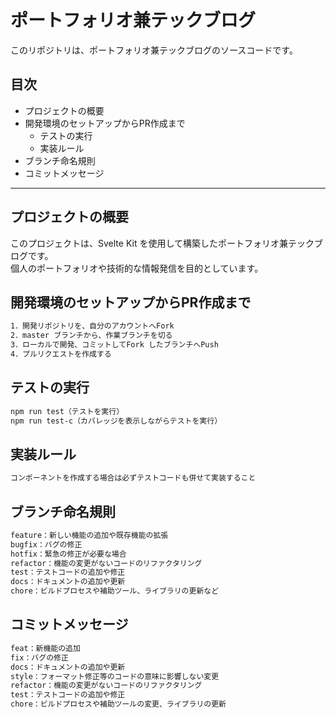 # ポートフォリオ兼テックブログ

このリポジトリは、ポートフォリオ兼テックブログのソースコードです。

## 目次

- プロジェクトの概要
- 開発環境のセットアップからPR作成まで
  - テストの実行
  - 実装ルール
- ブランチ命名規則
- コミットメッセージ
---

## プロジェクトの概要

このプロジェクトは、Svelte Kit を使用して構築したポートフォリオ兼テックブログです。<br>
個人のポートフォリオや技術的な情報発信を目的としています。

## 開発環境のセットアップからPR作成まで
```bash
1．開発リポジトリを、自分のアカウントへFork
2．master ブランチから、作業ブランチを切る
3．ローカルで開発、コミットしてFork したブランチへPush
4．プルリクエストを作成する
```

## テストの実行
```bash
npm run test（テストを実行）
npm run test-c（カバレッジを表示しながらテストを実行）
```

## 実装ルール
```bash
コンポーネントを作成する場合は必ずテストコードも併せて実装すること
```

## ブランチ命名規則
```bash
feature：新しい機能の追加や既存機能の拡張
bugfix：バグの修正
hotfix：緊急の修正が必要な場合
refactor：機能の変更がないコードのリファクタリング
test：テストコードの追加や修正
docs：ドキュメントの追加や更新
chore：ビルドプロセスや補助ツール、ライブラリの更新など
```

## コミットメッセージ
```bash
feat：新機能の追加
fix：バグの修正
docs：ドキュメントの追加や更新
style：フォーマット修正等のコードの意味に影響しない変更
refactor：機能の変更がないコードのリファクタリング
test：テストコードの追加や修正
chore：ビルドプロセスや補助ツールの変更、ライブラリの更新
```
